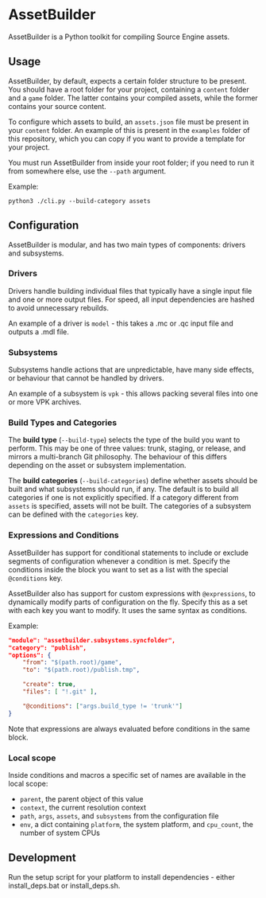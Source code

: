 # AssetBuilder

AssetBuilder is a Python toolkit for compiling Source Engine assets.

## Usage
AssetBuilder, by default, expects a certain folder structure to be present. You should have a root folder for your project, containing a `content` folder and a `game` folder. The latter contains your compiled assets, while the former contains your source content.

To configure which assets to build, an `assets.json` file must be present in your `content` folder. An example of this is present in the `examples` folder of this repository, which you can copy if you want to provide a template for your project.

You must run AssetBuilder from inside your root folder; if you need to run it from somewhere else, use the `--path` argument.

Example:
```
python3 ./cli.py --build-category assets
```

## Configuration

AssetBuilder is modular, and has two main types of components: drivers and subsystems.

### Drivers
Drivers handle building individual files that typically have a single input file and one or more output files. For speed, all input dependencies are hashed to avoid unnecessary rebuilds.

An example of a driver is `model` - this takes a .mc or .qc input file and outputs a .mdl file.

### Subsystems
Subsystems handle actions that are unpredictable, have many side effects, or behaviour that cannot be handled by drivers.

An example of a subsystem is `vpk` - this allows packing several files into one or more VPK archives.

### Build Types and Categories
The **build type** (`--build-type`) selects the type of the build you want to perform. This may be one of three values: trunk, staging, or release, and mirrors a multi-branch Git philosophy. The behaviour of this differs depending on the asset or subsystem implementation.

The **build categories** (`--build-categories`) define whether assets should be built and what subsystems should run, if any. The default is to build all categories if one is not explicitly specified. If a category different from `assets` is specified, assets will not be built. The categories of a subsystem can be defined with the `categories` key.

### Expressions and Conditions
AssetBuilder has support for conditional statements to include or exclude segments of configuration whenever a condition is met. Specify the conditions inside the block you want to set as a list with the special `@conditions` key.


AssetBuilder also has support for custom expressions with `@expressions`, to dynamically modify parts of configuration on the fly. Specify this as a set with each key you want to modify. It uses the same syntax as conditions.

Example:
```json
"module": "assetbuilder.subsystems.syncfolder",
"category": "publish",
"options": {
    "from": "$(path.root)/game",
    "to": "$(path.root)/publish.tmp",

    "create": true,
    "files": [ "!.git" ],

    "@conditions": ["args.build_type != 'trunk'"]
}
```

Note that expressions are always evaluated before conditions in the same block.

### Local scope
Inside conditions and macros a specific set of names are available in the local scope:
- `parent`, the parent object of this value
- `context`, the current resolution context
- `path`, `args`, `assets`, and `subsystems` from the configuration file
- `env`, a dict containing `platform`, the system platform, and `cpu_count`, the number of system CPUs

## Development
Run the setup script for your platform to install dependencies - either install_deps.bat or install_deps.sh.
